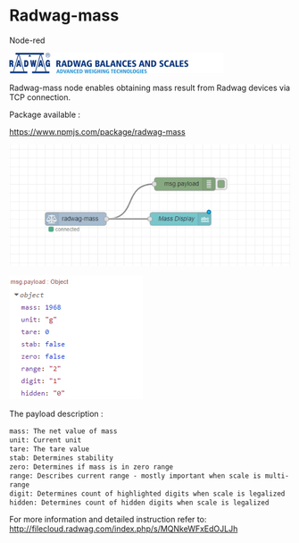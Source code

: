 # Radwag-mass
Node-red 

![Alt text](/en_header.png)

Radwag-mass node enables obtaining mass result from Radwag devices via TCP connection.

Package available :

https://www.npmjs.com/package/radwag-mass

![Alt text](/flow.png)


![Alt text](/payload.png)

The payload description :

	mass: The net value of mass
	unit: Current unit
	tare: The tare value
	stab: Determines stability
	zero: Determines if mass is in zero range
	range: Describes current range - mostly important when scale is multi-range
	digit: Determines count of highlighted digits when scale is legalized
	hidden: Determines count of hidden digits when scale is legalized
	

For more information and detailed instruction refer to:
http://filecloud.radwag.com/index.php/s/MQNkeWFxEdOJLJh
